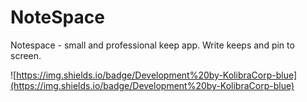 # NoteSpace
Notespace - small and professional keep app. Write keeps and pin to screen.

![https://img.shields.io/badge/Development%20by-KolibraCorp-blue](https://img.shields.io/badge/Development%20by-KolibraCorp-blue)

